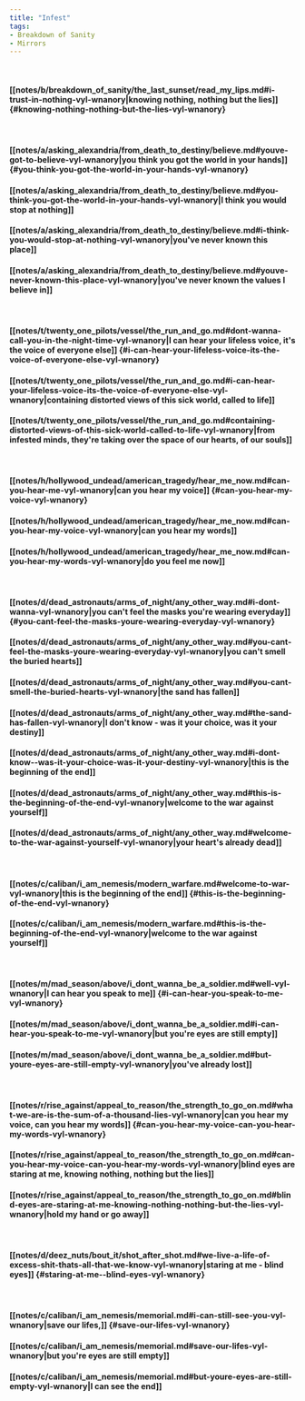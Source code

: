 ```yaml
---
title: "Infest"
tags:
- Breakdown of Sanity
- Mirrors
---
```

&nbsp;
#### [[notes/b/breakdown_of_sanity/the_last_sunset/read_my_lips.md#i-trust-in-nothing-vyl-wnanory|knowing nothing, nothing but the lies]] {#knowing-nothing-nothing-but-the-lies-vyl-wnanory}
&nbsp;
#### [[notes/a/asking_alexandria/from_death_to_destiny/believe.md#youve-got-to-believe-vyl-wnanory|you think you got the world in your hands]] {#you-think-you-got-the-world-in-your-hands-vyl-wnanory}
#### [[notes/a/asking_alexandria/from_death_to_destiny/believe.md#you-think-you-got-the-world-in-your-hands-vyl-wnanory|I think you would stop at nothing]]
#### [[notes/a/asking_alexandria/from_death_to_destiny/believe.md#i-think-you-would-stop-at-nothing-vyl-wnanory|you've never known this place]]
#### [[notes/a/asking_alexandria/from_death_to_destiny/believe.md#youve-never-known-this-place-vyl-wnanory|you've never known the values I believe in]]
&nbsp;
#### [[notes/t/twenty_one_pilots/vessel/the_run_and_go.md#dont-wanna-call-you-in-the-night-time-vyl-wnanory|I can hear your lifeless voice, it's the voice of everyone else]] {#i-can-hear-your-lifeless-voice-its-the-voice-of-everyone-else-vyl-wnanory}
#### [[notes/t/twenty_one_pilots/vessel/the_run_and_go.md#i-can-hear-your-lifeless-voice-its-the-voice-of-everyone-else-vyl-wnanory|containing distorted views of this sick world, called to life]]
#### [[notes/t/twenty_one_pilots/vessel/the_run_and_go.md#containing-distorted-views-of-this-sick-world-called-to-life-vyl-wnanory|from infested minds, they're taking over the space of our hearts, of our souls]]
&nbsp;
#### [[notes/h/hollywood_undead/american_tragedy/hear_me_now.md#can-you-hear-me-vyl-wnanory|can you hear my voice]] {#can-you-hear-my-voice-vyl-wnanory}
#### [[notes/h/hollywood_undead/american_tragedy/hear_me_now.md#can-you-hear-my-voice-vyl-wnanory|can you hear my words]]
#### [[notes/h/hollywood_undead/american_tragedy/hear_me_now.md#can-you-hear-my-words-vyl-wnanory|do you feel me now]]
&nbsp;
#### [[notes/d/dead_astronauts/arms_of_night/any_other_way.md#i-dont-wanna-vyl-wnanory|you can't feel the masks you're wearing everyday]] {#you-cant-feel-the-masks-youre-wearing-everyday-vyl-wnanory}
#### [[notes/d/dead_astronauts/arms_of_night/any_other_way.md#you-cant-feel-the-masks-youre-wearing-everyday-vyl-wnanory|you can't smell the buried hearts]]
#### [[notes/d/dead_astronauts/arms_of_night/any_other_way.md#you-cant-smell-the-buried-hearts-vyl-wnanory|the sand has fallen]]
#### [[notes/d/dead_astronauts/arms_of_night/any_other_way.md#the-sand-has-fallen-vyl-wnanory|I don't know - was it your choice, was it your destiny]]
#### [[notes/d/dead_astronauts/arms_of_night/any_other_way.md#i-dont-know--was-it-your-choice-was-it-your-destiny-vyl-wnanory|this is the beginning of the end]]
#### [[notes/d/dead_astronauts/arms_of_night/any_other_way.md#this-is-the-beginning-of-the-end-vyl-wnanory|welcome to the war against yourself]]
#### [[notes/d/dead_astronauts/arms_of_night/any_other_way.md#welcome-to-the-war-against-yourself-vyl-wnanory|your heart's already dead]]
&nbsp;
#### [[notes/c/caliban/i_am_nemesis/modern_warfare.md#welcome-to-war-vyl-wnanory|this is the beginning of the end]] {#this-is-the-beginning-of-the-end-vyl-wnanory}
#### [[notes/c/caliban/i_am_nemesis/modern_warfare.md#this-is-the-beginning-of-the-end-vyl-wnanory|welcome to the war against yourself]]
&nbsp;
#### [[notes/m/mad_season/above/i_dont_wanna_be_a_soldier.md#well-vyl-wnanory|I can hear you speak to me]] {#i-can-hear-you-speak-to-me-vyl-wnanory}
#### [[notes/m/mad_season/above/i_dont_wanna_be_a_soldier.md#i-can-hear-you-speak-to-me-vyl-wnanory|but you're eyes are still empty]]
#### [[notes/m/mad_season/above/i_dont_wanna_be_a_soldier.md#but-youre-eyes-are-still-empty-vyl-wnanory|you've already lost]]
&nbsp;
#### [[notes/r/rise_against/appeal_to_reason/the_strength_to_go_on.md#what-we-are-is-the-sum-of-a-thousand-lies-vyl-wnanory|can you hear my voice, can you hear my words]] {#can-you-hear-my-voice-can-you-hear-my-words-vyl-wnanory}
#### [[notes/r/rise_against/appeal_to_reason/the_strength_to_go_on.md#can-you-hear-my-voice-can-you-hear-my-words-vyl-wnanory|blind eyes are staring at me, knowing nothing, nothing but the lies]]
#### [[notes/r/rise_against/appeal_to_reason/the_strength_to_go_on.md#blind-eyes-are-staring-at-me-knowing-nothing-nothing-but-the-lies-vyl-wnanory|hold my hand or go away]]
&nbsp;
#### [[notes/d/deez_nuts/bout_it/shot_after_shot.md#we-live-a-life-of-excess-shit-thats-all-that-we-know-vyl-wnanory|staring at me - blind eyes]] {#staring-at-me--blind-eyes-vyl-wnanory}
&nbsp;
#### [[notes/c/caliban/i_am_nemesis/memorial.md#i-can-still-see-you-vyl-wnanory|save our lifes,]] {#save-our-lifes-vyl-wnanory}
#### [[notes/c/caliban/i_am_nemesis/memorial.md#save-our-lifes-vyl-wnanory|but you're eyes are still empty]]
#### [[notes/c/caliban/i_am_nemesis/memorial.md#but-youre-eyes-are-still-empty-vyl-wnanory|I can see the end]]
